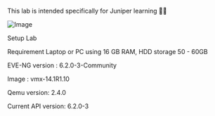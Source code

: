 This lab is intended specifically for Juniper learning 📒📡

 ![Image](https://github.com/user-attachments/assets/cafc25ec-b41b-4edf-991a-ed2124b08974)

Setup Lab 

Requirement Laptop or PC using 16 GB RAM, HDD storage 50 - 60GB

EVE-NG version : 6.2.0-3-Community

Image          : vmx-14.1R1.10

Qemu version: 2.4.0

Current API version: 6.2.0-3



